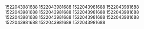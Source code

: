 1522043981688
1522043981688
1522043981688
1522043981688
1522043981688
1522043981688
1522043981688
1522043981688
1522043981688
1522043981688
1522043981688
1522043981688
1522043981688
1522043981688
1522043981688